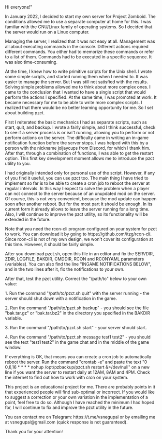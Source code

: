 <p>Hi everyone!"</p>
<p>In January 2022, I decided to start my own server for Project Zomboid. The conditions allowed me to use a separate computer at home for this. I was familiar with the GNU/Linux family of operating systems. So I decided that the server would run on a Linux computer.</p>
<p>Managing the server, I realized that it was not easy at all. Management was all about executing commands in the console. Different actions required different commands. You either had to memorize these commands or refer to a list of them. Commands had to be executed in a specific sequence. It was also time-consuming.</p>
<p>At the time, I knew how to write primitive scripts for the Unix shell. I wrote some simple scripts, and started running them when I needed to. It was easier to manage the server. But I was still not satisfied with the results. Solving simple problems allowed me to think about more complex ones. I came to the conclusion that I wanted to have a single script that would perform the actions I specified. At the same time, I was promoted at work. It became necessary for me to be able to write more complex scripts. I realized that there would be no better learning opportunity for me. So I set about building pzct.</p>
<p>First I reiterated the basic mechanics I had as separate scripts, such as start, quit, and backup. I wrote a fairly simple, and I think successful, check to see if a server process is or isn't running, allowing you to perform or not perform actions on the server. The difficulty came in writing an in-game notification function before the server stops. I was helped with this by a person with the nickname joljaycups from Discord, for which I thank him. After that, through a combination of functions, I was able to get the restart option. This first key development moment allows me to introduce the pzct utility to you.</p>
<p>I had originally intended only for personal use of the script. However, if any of you find it useful, you can use pzct too. The main thing I have tried to implement so far is to be able to create a cron job to reboot the server at regular intervals. In this way I expect to solve the problem when a player can not connect to the server because of an unupdated mod on the server. Of course, this is not very convenient, because the mod update can happen soon after another reboot. But for the most part it should be enough. In its current form it already allows to leave the server running for a long time. Also, I will continue to improve the pzct utility, so its functionality will be extended in the future.</p>
<p>Note that you need the rcon-cli program configured on your system for pzct to work. You can download it by going to https://github.com/itzg/rcon-cli. Since rcon-cli is not of my own design, we won't cover its configuration at this time. However, it should be fairly simple.</p>
<p>After you download pzct.sh, open this file in an editor and fix the SERVDIR, ZDIR, LOGFILE, BAKDIR, CMDDIR, RCON and RCONYAML parameters (variables). You can also find the line "INGAME NOTIFICATIONS BELOW", and in the two lines after it, fix the notifications to your own.</p>
<p>After that, test the pzct utility. Correct the "/path/to" below to your own value:</p>
<p>1. Run the command "/path/to/pzct.sh quit" with the server running - the server should shut down with a notification in the game.</p>
<p>2. Run the command "/path/to/pzct.sh backup" - you should see the file "bak.tar.gz" or "bak.tar.bz2" in the directory you specified in the BAKDIR variable.</p>
<p>3. Run the command "/path/to/pzct.sh start" - your server should start.</p>
<p>4. Run the command "/path/to/pzct.sh message test1 test2" - you should see the text "test1 test2" in the game chat and in the middle of the game window.</p>
<p>If everything is OK, that means you can create a cron job to automatically reboot the server. Run the command "crontab -e" and paste the text "0 0,8,16 * * * * nohup /opt/pzbackup/pzct.sh restart &>/dev/null" on a new line if you want the server to restart daily at 12AM, 8AM and 4PM. Check the internet to find out how to work with cron on your system.</p>
<p>This project is an educational project for me. There are probably points in it that experienced people will find sub-optimal or incorrect. If you would like to suggest a correction or your own variation in the implementation of a point, feel free to do so. Although I have reached the minimum I had hoped for, I will continue to fix and improve the pzct utility in the future.</p>
<p>You can contact me on Telegram: https://t.me/vsnegupal or by emailing me at vsnegupal@gmail.com (quick response is not guaranteed).</p>
<p>Thank you for your attention! </p>
